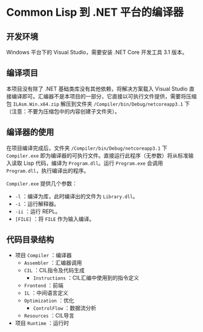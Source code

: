 # Common Lisp 到 .NET 平台的编译器

## 开发环境

Windows 平台下的 Visual Studio，需要安装 .NET Core 开发工具 3.1 版本。

## 编译项目

本项目没有除了 .NET 基础类库没有其他依赖，将解决方案载入 Visual Studio 直接编译即可。汇编器不是本项目的一部分，它直接以可执行文件提供，需要将压缩包 `ILAsm.Win.x64.zip` 解压到文件夹 `/Compiler/bin/Debug/netcoreapp3.1` 下（注意：不要为压缩包中的内容创建子文件夹）。

## 编译器的使用

在项目编译完成后，文件夹 `/Compiler/bin/Debug/netcoreapp3.1` 下 `Compiler.exe` 即为编译器的可执行文件。直接运行此程序（无参数）将从标准输入读取 Lisp 代码，编译为 `Program.dll`。运行 `Program.exe` 会调用 `Program.dll`，执行编译出的程序。

`Compiler.exe` 提供几个参数：

- `-l` ：编译为库，此时编译出的文件为 `Library.dll`。
- `-i` ：运行解释器。
- `-ii` ：运行 REPL。
- `[FILE]` ：将 `FILE` 作为输入编译。

## 代码目录结构

- 项目 `Compiler` ：编译器
    - `Assembler` ：汇编器调用
    - `CIL` ：CIL指令及代码生成
        - `Instructions` ：CIL汇编中使用到的指令定义
    - `Frontend` ：前端
    - `IL` ：中间语言定义
    - `Optimization` ：优化
        - `ControlFlow` ：数据流分析
    - `Resources` ：CIL导言
- 项目 `Runtime` ：运行时
